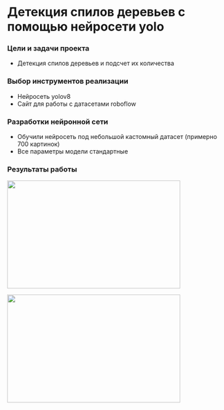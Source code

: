 # Детекция спилов деревьев с помощью нейросети yolo

### Цели и задачи проекта
- Детекция спилов деревьев и подсчет их количества

### Выбор инструментов реализации
- Нейросеть yolov8
- Сайт для работы с датасетами roboflow

### Разработки нейронной сети
- Обучили нейросеть под небольшой кастомный датасет (примерно 700 картинок)
- Все параметры модели стандартные

### Результаты работы
<p align="left">
  <img width="400" height="250" src="https://github.com/user-attachments/assets/5818bcb5-4afd-46ed-8935-ec0e0717455a">
</p>
<p align="left">
  <img width="400" height="250" src="https://github.com/user-attachments/assets/448712a6-88d8-4ff8-822b-60ff4d768062">
</p>



